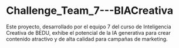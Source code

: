 # Challenge_Team_7---BIACreativa
Este proyecto, desarrollado por el equipo 7 del curso de Inteligencia Creativa de BEDU, exhibe el potencial de la IA generativa para crear contenido atractivo y de alta calidad para campañas de marketing.
